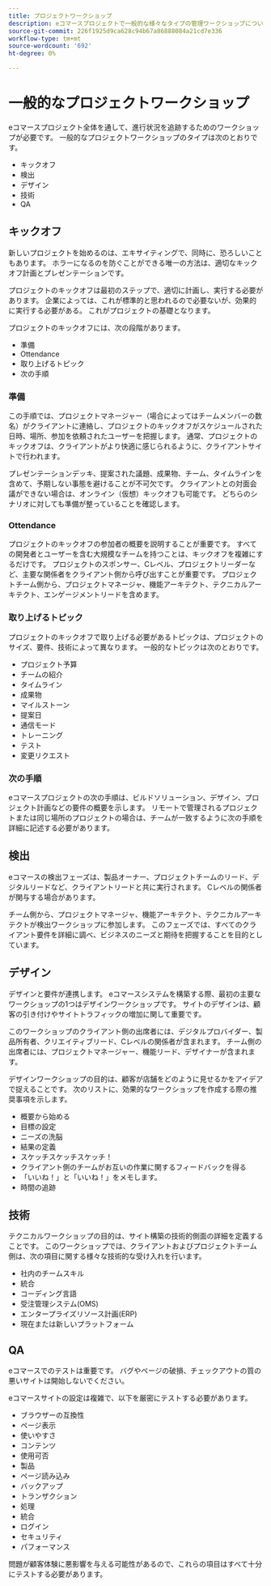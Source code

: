 ```yaml
---
title: プロジェクトワークショップ
description: eコマースプロジェクトで一般的な様々なタイプの管理ワークショップについて説明します。
source-git-commit: 226f1925d9ca628c94b67a86888084a21cd7e336
workflow-type: tm+mt
source-wordcount: '692'
ht-degree: 0%

---
```



# 一般的なプロジェクトワークショップ

eコマースプロジェクト全体を通して、進行状況を追跡するためのワークショップが必要です。 一般的なプロジェクトワークショップのタイプは次のとおりです。

- キックオフ
- 検出
- デザイン
- 技術
- QA

## キックオフ

新しいプロジェクトを始めるのは、エキサイティングで、同時に、恐ろしいこともあります。 ホラーになるのを防ぐことができる唯一の方法は、適切なキックオフ計画とプレゼンテーションです。

プロジェクトのキックオフは最初のステップで、適切に計画し、実行する必要があります。 企業によっては、これが標準的と思われるので必要ないが、効果的に実行する必要がある。 これがプロジェクトの基礎となります。

プロジェクトのキックオフには、次の段階があります。

- 準備
- Ottendance
- 取り上げるトピック
- 次の手順

### 準備

この手順では、プロジェクトマネージャー（場合によってはチームメンバーの数名）がクライアントに連絡し、プロジェクトのキックオフがスケジュールされた日時、場所、参加を依頼されたユーザーを把握します。 通常、プロジェクトのキックオフは、クライアントがより快適に感じられるように、クライアントサイトで行われます。

プレゼンテーションデッキ、提案された議題、成果物、チーム、タイムラインを含めて、予期しない事態を避けることが不可欠です。 クライアントとの対面会議ができない場合は、オンライン（仮想）キックオフも可能です。 どちらのシナリオに対しても準備が整っていることを確認します。

### Ottendance

プロジェクトのキックオフの参加者の概要を説明することが重要です。 すべての開発者とユーザーを含む大規模なチームを持つことは、キックオフを複雑にするだけです。 プロジェクトのスポンサー、Cレベル、プロジェクトリーダーなど、主要な関係者をクライアント側から呼び出すことが重要です。 プロジェクトチーム側から、プロジェクトマネージャ、機能アーキテクト、テクニカルアーキテクト、エンゲージメントリードを含めます。

### 取り上げるトピック

プロジェクトのキックオフで取り上げる必要があるトピックは、プロジェクトのサイズ、要件、技術によって異なります。 一般的なトピックは次のとおりです。

- プロジェクト予算
- チームの紹介
- タイムライン
- 成果物
- マイルストーン
- 提案日
- 通信モード
- トレーニング
- テスト
- 変更リクエスト

### 次の手順

eコマースプロジェクトの次の手順は、ビルドソリューション、デザイン、プロジェクト計画などの要件の概要を示します。 リモートで管理されるプロジェクトまたは同じ場所のプロジェクトの場合は、チームが一致するように次の手順を詳細に記述する必要があります。

## 検出

eコマースの検出フェーズは、製品オーナー、プロジェクトチームのリード、デジタルリードなど、クライアントリードと共に実行されます。 Cレベルの関係者が関与する場合があります。

チーム側から、プロジェクトマネージャ、機能アーキテクト、テクニカルアーキテクトが検出ワークショップに参加します。 このフェーズでは、すべてのクライアント要件を詳細に調べ、ビジネスのニーズと期待を把握することを目的としています。

## デザイン

デザインと要件が連携します。 eコマースシステムを構築する際、最初の主要なワークショップの1つはデザインワークショップです。 サイトのデザインは、顧客の引き付けやサイトトラフィックの増加に関して重要です。

このワークショップのクライアント側の出席者には、デジタルプロバイダー、製品所有者、クリエイティブリード、Cレベルの関係者が含まれます。 チーム側の出席者には、プロジェクトマネージャー、機能リード、デザイナーが含まれます。

デザインワークショップの目的は、顧客が店舗をどのように見せるかをアイデアで捉えることです。 次のリストに、効果的なワークショップを作成する際の推奨事項を示します。

- 概要から始める
- 目標の設定
- ニーズの洗脳
- 結果の定義
- スケッチスケッチスケッチ！
- クライアント側のチームがお互いの作業に関するフィードバックを得る
- 「いいね！」と「いいね！」をメモします。
- 時間の追跡

## 技術

テクニカルワークショップの目的は、サイト構築の技術的側面の詳細を定義することです。 このワークショップでは、クライアントおよびプロジェクトチーム側は、次の項目に関する様々な技術的な受け入れを行います。

- 社内のチームスキル
- 統合
- コーディング言語
- 受注管理システム(OMS)
- エンタープライズリソース計画(ERP)
- 現在または新しいプラットフォーム

## QA

eコマースでのテストは重要です。 バグやページの破損、チェックアウトの質の悪いサイトは開始しないでください。

eコマースサイトの設定は複雑で、以下を厳密にテストする必要があります。

- ブラウザーの互換性
- ページ表示
- 使いやすさ
- コンテンツ
- 使用可否
- 製品
- ページ読み込み
- バックアップ
- トランザクション
- 処理
- 統合
- ログイン
- セキュリティ
- パフォーマンス

問題が顧客体験に悪影響を与える可能性があるので、これらの項目はすべて十分にテストする必要があります。
